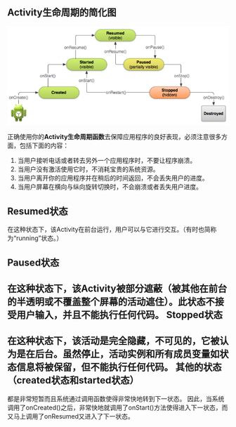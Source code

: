 Activity生命周期的简化图 
-
![alt sdfasdf](./basic-lifecycle.png)


正确使用你的**Activity生命周期函数**去保障应用程序的良好表现，必须注意很多方面，包括下面的内容：

1. 当用户接听电话或者转去另外一个应用程序时，不要让程序崩溃。
1. 当用户没有激活使用它时，不消耗宝贵的系统资源。
1. 当用户离开你的应用程序并在稍后的时间返回，不会丢失用户的进度。
1. 当用户屏幕在横向与纵向旋转切换时，不会崩溃或者丢失用户进度。



**Resumed状态**
- 
在这种状态下，该Activity在前台运行，用户可以与它进行交互。（有时也简称为“running”状态。）

**Paused状态**
-
在这种状态下，该Activity被部分遮蔽（被其他在前台的半透明或不覆盖整个屏幕的活动遮住）。此状态不接受用户输入，并且不能执行任何代码。
**Stopped状态**
-
在这种状态下，该活动是完全隐藏，不可见的，它被认为是在后台。虽然停止，活动实例和所有成员变量如状态信息将被保留，但不能执行任何代码。
**其他的状态（created状态和started状态）**
-
都是非常短暂而且系统通过调用函数使得非常快地转到下一状态。
因此，当系统调用了onCreated()之后，非常快地就调用了onStart()方法使得进入下一状态，而又马上调用了onResumed又进入了下一状态。